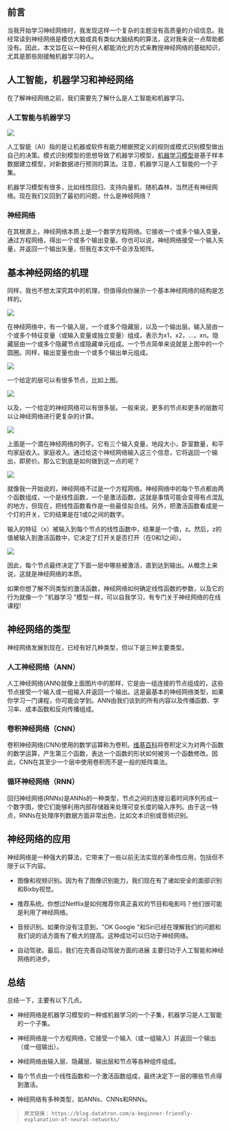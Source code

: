 ## 前言
当我开始学习神经网络时，我发现这样一个复杂的主题没有高质量的介绍信息。我经常读到神经网络是模仿大脑或具有类似大脑结构的算法，这对我来说一点帮助都没有。因此，本文旨在以一种任何人都能消化的方式来教授神经网络的基础知识，尤其是那些刚接触机器学习的人。

## 人工智能，机器学习和神经网络
在了解神经网络之前，我们需要先了解什么是人工智能和机器学习。

### 人工智能与机器学习

![](../img/人工智能与机器学习.png)

人工智能（AI）指的是让机器或软件有能力根据预定义的规则或模式识别模型做出自己的决策。模式识别模型的思想导致了机器学习模型，[机器学习模型](https://blog.datatron.com/all-machine-learning-models-explained-in-6-minutes/)是基于样本数据建立模型，对新数据进行预测的算法。注意，机器学习是人工智能的一个子集。

机器学习模型有很多，比如线性回归、支持向量机、随机森林，当然还有神经网络。现在我们又回到了最初的问题，什么是神经网络？

### 神经网络

在其根源上，神经网络本质上是一个数学方程网络。它接收一个或多个输入变量，通过方程网络，得出一个或多个输出变量。你也可以说，神经网络接受一个输入矢量，并返回一个输出矢量，但我在本文中不会涉及矩阵。

## 基本神经网络的机理

同样，我也不想太深究其中的机理，但值得向你展示一个基本神经网络的结构是怎样的。

![](../img/基本神经网络1.png)

在神经网络中，有一个输入层，一个或多个隐藏层，以及一个输出层。输入层由一个或多个特征变量（或输入变量或独立变量）组成，表示为x1，x2，...，xn。隐藏层由一个或多个隐藏节点或隐藏单元组成。一个节点简单来说就是上图中的一个圆圈。同样，输出变量也由一个或多个输出单元组成。

![](../img/基本神经网络2.png)

一个给定的层可以有很多节点，比如上图。

![](../img/基本神经网络3.png)

以及，一个给定的神经网络可以有很多层。一般来说，更多的节点和更多的层数可以让神经网络进行更复杂的计算。

![](../img/基本神经网络4.png)

上面是一个潜在神经网络的例子。它有三个输入变量，地段大小，卧室数量，和平均家庭收入。家庭收入。通过给这个神经网络输入这三个信息，它将返回一个输出，即房价。那么它到底是如何做到这一点的呢？

![](../img/基本神经网络5.png)

就像我一开始说的，神经网络不过是一个方程网络。神经网络中的每个节点都由两个函数组成，一个是线性函数，一个是激活函数。这就是事情可能会变得有点混乱的地方，但现在，把线性函数看作是一些最佳拟合线。另外，把激活函数看成是一个灯的开关，它的结果是在1或0之间的数字。

输入的特征（x）被输入到每个节点的线性函数中，结果是一个值，z。然后，z的值被输入到激活函数中，它决定了灯开关是否打开（在0和1之间）。

![](../img/基本神经网络6.png)

因此，每个节点最终决定了下面一层中哪些被激活，直到达到输出。从概念上来说，这就是神经网络的本质。

如果你想了解不同类型的激活函数，神经网络如何确定线性函数的参数，以及它的行为就像一个 "机器学习 "模型一样，可以自我学习，有专门关于神经网络的在线课程!

## 神经网络的类型

神经网络发展到现在，已经有好几种类型，但以下是三种主要类型。

### 人工神经网络（ANN）

人工神经网络(ANN)就像上面图片中的那样，它是由一组连接的节点组成的，这些节点接受一个输入或一组输入并返回一个输出。这是最基本的神经网络类型，如果你学习一门课程，你可能会学到。ANN由我们谈到的所有内容以及传播函数、学习率、成本函数和反向传播组成。

### 卷积神经网络（CNN）

卷积神经网络(CNN)使用的数学运算称为卷积。[维基百科](https://en.wikipedia.org/wiki/Convolution)将卷积定义为对两个函数的数学运算，产生第三个函数，表达一个函数的形状如何被另一个函数修改。因此，CNN在其至少一个层中使用卷积而不是一般的矩阵乘法。

### 循环神经网络（RNN）

回归神经网络(RNNs)是ANNs的一种类型，节点之间的连接沿着时间序列形成一个数字图，使它们能够利用内部存储器来处理可变长度的输入序列。由于这一特点，RNNs在处理序列数据方面非常出色，比如文本识别或音频识别。

## 神经网络的应用

神经网络是一种强大的算法，它带来了一些以前无法实现的革命性应用，包括但不限于以下内容。

- 图像和视频识别。因为有了图像识别能力，我们现在有了诸如安全的面部识别和Bixby视觉。

- 推荐系统。你想过Netflix是如何推荐你真正喜欢的节目和电影吗？他们很可能是利用了神经网络。

- 音频识别。如果你没有注意到，"OK Google "和Siri已经在理解我们的问题和我们说的话方面有了极大的提高。这种成功可以归功于神经网络。

- 自动驾驶。最后，我们在完善自动驾驶方面的进展 主要归功于人工智能和神经网络的进步。

## 总结

总结一下，主要有以下几点。

- 神经网络是机器学习模型的一种或机器学习的一个子集，机器学习是人工智能的一个子集。

- 神经网络是一个方程网络，它接受一个输入（或一组输入）并返回一个输出（或一组输出）。

- 神经网络由输入层、隐藏层、输出层和节点等各种组件组成。

- 每个节点由一个线性函数和一个激活函数组成，最终决定下一层的哪些节点得到激活。

- 神经网络有多种类型，如ANNs、CNNs和RNNs。

> `原文链接：`
> `https://blog.datatron.com/a-beginner-friendly-explanation-of-neural-networks/`
